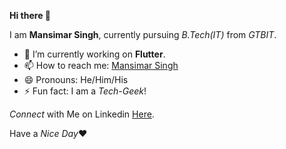 **Hi there 👋**

I am **Mansimar Singh**, currently pursuing _B.Tech(IT)_ from _GTBIT_.

- 🔭 I’m currently working on **Flutter**.
- 📫 How to reach me: [Mansimar Singh](https://www.instagram.com/mansimarsingh "Instagram")
- 😄 Pronouns: He/Him/His
- ⚡ Fun fact: I am a _Tech-Geek_!

_Connect_ with Me on Linkedin [Here](https://www.linkedin.com/in/mansimarsingh "Linkedin").

Have a _Nice Day_♥
